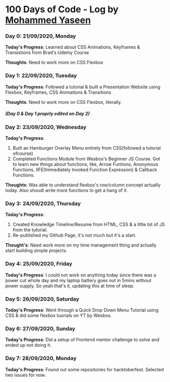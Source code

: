 # 100 Days of Code - Log by [Mohammed Yaseen](https://md-yaseen.github.io)

### Day 0: 21/09/2020, Monday
**Today's Progress**: Learned about CSS Animations, Keyframes & Transistions from Brad's Udemy Course

**Thoughts**: Need to work more on CSS Flexbox


### Day 1: 22/09/2020, Tuesday
**Today's Progress**: Followed a tutorial & built a Presentation Website using Flexbox, Keyframes, CSS Animations & Transitions

**Thoughts**: Need to work more on CSS Flexbox, literally.
##### (Day 0 & Day 1 proprly edited on Day 2)

### Day 2: 23/09/2020, Wednesday
**Today's Progress**: 
1. Built an Hamburger Overlay Menu entirely from CSS(followed a tutorial ofcourse)
2. Completed Functions Module from Wesbos's Beginner JS Course. Got to learn new things about functions, like, Arrow Funtions, Anonymous Functions, IIFE(Immediately Invoked Function Expression) & Callback Functions.

**Thoughts**: Was able to understand flexbox's row/column concept actually today. Also shoudl write more functions to get a hang of it.

### Day 3: 24/09/2020, Thursday
**Today's Progress**:
1. Created Knowledge Timeline/Resume from HTML, CSS & a little bit of JS from the tutorial.
2. Re-published my Github Page, it's not much but it's a start.

**Thought's**: Need work more on my time management thing and actually start building simple projects.

### Day 4: 25/09/2020, Friday
**Today's Progress**: I could not work on anything today since there was a power cut whole day and my laptop battery goes out in 5mins without power supply. So yeah that's it, updating this at time of sleep.

### Day 5: 26/09/2020, Saturday
**Today's Progress**: Went through a Quick Drop Down Menu Tutorial using CSS & did some flexbox tuorials on YT by Wesbos.

### Day 6: 27/09/2020, Sunday
**Today's Progress**: Did a setup of Frontend mentor challenge to solve and ended up not doing it.

### Day 7: 28/09/2020, Monday
**Today's Progress**: Found out some repositories for hacktoberfest. Selected two issues for now. 